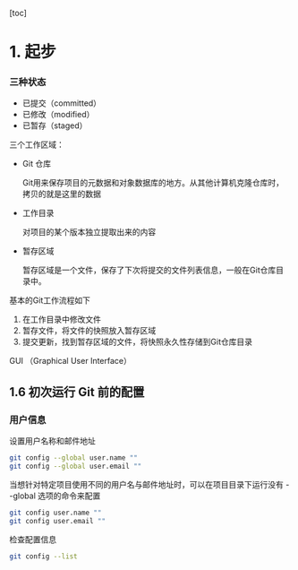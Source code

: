 [toc]

# 1. 起步

### 三种状态

- 已提交（committed）
- 已修改（modified）
- 已暂存（staged）

三个工作区域：

- Git 仓库

  Git用来保存项目的元数据和对象数据库的地方。从其他计算机克隆仓库时，拷贝的就是这里的数据

- 工作目录

  对项目的某个版本独立提取出来的内容

- 暂存区域

  暂存区域是一个文件，保存了下次将提交的文件列表信息，一般在Git仓库目录中。

基本的Git工作流程如下

1. 在工作目录中修改文件
2. 暂存文件，将文件的快照放入暂存区域
3. 提交更新，找到暂存区域的文件，将快照永久性存储到Git仓库目录

GUI （Graphical User Interface）

## 1.6 初次运行 Git 前的配置

### 用户信息

设置用户名称和邮件地址

```bash
git config --global user.name ""
git config --global user.email ""
```

当想针对特定项目使用不同的用户名与邮件地址时，可以在项目目录下运行没有 --global 选项的命令来配置

```bash
git config user.name ""
git config user.email ""
```

检查配置信息

```bash
git config --list
```















